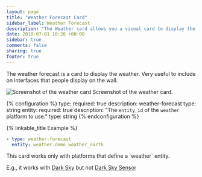 ```yaml
---
layout: page
title: "Weather Forecast Card"
sidebar_label: Weather Forecast
description: "The Weather card allows you a visual card to display the weather."
date: 2018-07-01 10:28 +00:00
sidebar: true
comments: false
sharing: true
footer: true
---
```


The weather forecast is a card to display the weather. Very useful to include on interfaces that people display on the wall.

<p class='img'>
<img src='/images/lovelace/lovelace_weather.png' alt='Screenshot of the weather card'>
Screenshot of the weather card.
</p>

{% configuration %}
type:
  required: true
  description: weather-forecast
  type: string
entity:
  required: true
  description: "The `entity_id` of the `weather` platform to use."
  type: string
{% endconfiguration %}

{% linkable_title Example %}

```yaml
- type: weather-forecast
  entity: weather.demo_weather_north
```

<p class="note">
  This card works only with platforms that define a `weather` entity.
  
  E.g., it works with [Dark Sky](https://www.home-assistant.io/components/weather.darksky/) but not [Dark Sky Sensor](https://www.home-assistant.io/components/sensor.darksky/)
</p>

